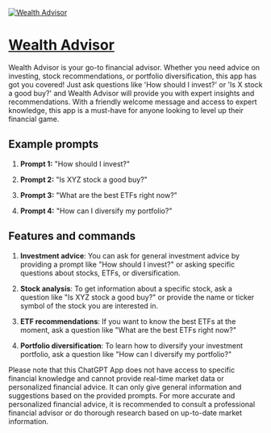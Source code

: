 [![Wealth Advisor](https://files.oaiusercontent.com/file-rUEF1M6Yu2AgfP8xpyoK94n7?se=2123-10-16T18%3A48%3A20Z&sp=r&sv=2021-08-06&sr=b&rscc=max-age%3D31536000%2C%20immutable&rscd=attachment%3B%20filename%3DWealth%2520Advisor.png&sig=6s4Dslhmdm8dxqu34Hf9f%2BJCirUKkpSzTkYC0G5CI/4%3D)](https://chat.openai.com/g/g-TYJ3DQ885-wealth-advisor)

# [Wealth Advisor](https://chat.openai.com/g/g-TYJ3DQ885-wealth-advisor)

Wealth Advisor is your go-to financial advisor. Whether you need advice on investing, stock recommendations, or portfolio diversification, this app has got you covered! Just ask questions like 'How should I invest?' or 'Is X stock a good buy?' and Wealth Advisor will provide you with expert insights and recommendations. With a friendly welcome message and access to expert knowledge, this app is a must-have for anyone looking to level up their financial game.

## Example prompts

1. **Prompt 1:** "How should I invest?"

2. **Prompt 2:** "Is XYZ stock a good buy?"

3. **Prompt 3:** "What are the best ETFs right now?"

4. **Prompt 4:** "How can I diversify my portfolio?"

## Features and commands

1. **Investment advice**: You can ask for general investment advice by providing a prompt like "How should I invest?" or asking specific questions about stocks, ETFs, or diversification.

2. **Stock analysis**: To get information about a specific stock, ask a question like "Is XYZ stock a good buy?" or provide the name or ticker symbol of the stock you are interested in.

3. **ETF recommendations**: If you want to know the best ETFs at the moment, ask a question like "What are the best ETFs right now?"

4. **Portfolio diversification**: To learn how to diversify your investment portfolio, ask a question like "How can I diversify my portfolio?"

Please note that this ChatGPT App does not have access to specific financial knowledge and cannot provide real-time market data or personalized financial advice. It can only give general information and suggestions based on the provided prompts. For more accurate and personalized financial advice, it is recommended to consult a professional financial advisor or do thorough research based on up-to-date market information.